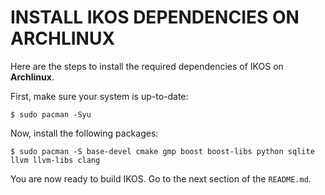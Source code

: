 INSTALL IKOS DEPENDENCIES ON ARCHLINUX
======================================

Here are the steps to install the required dependencies of IKOS on **Archlinux**.

First, make sure your system is up-to-date:

```
$ sudo pacman -Syu
```

Now, install the following packages:

```
$ sudo pacman -S base-devel cmake gmp boost boost-libs python sqlite llvm llvm-libs clang
```

You are now ready to build IKOS. Go to the next section of the `README.md`.
